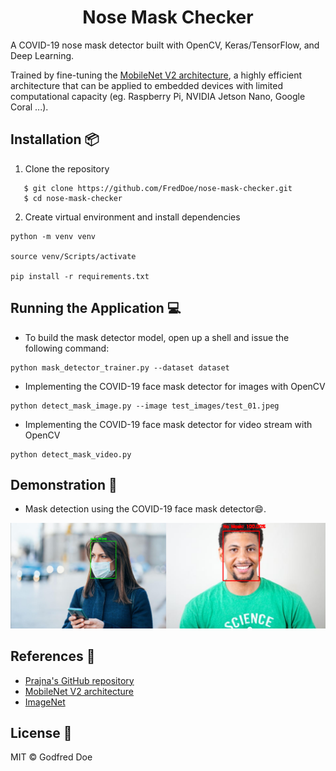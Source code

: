 <h1 align="center">
    Nose Mask Checker
</h1>

A COVID-19 nose mask detector built with OpenCV, Keras/TensorFlow, and Deep Learning.

Trained by fine-tuning the <a href="https://github.com/prajnasb/observations/tree/master/mask_classifier/Data_Generator">MobileNet V2 architecture</a>, a highly efficient architecture that can be applied to embedded devices with limited computational capacity (eg. Raspberry Pi, NVIDIA Jetson Nano, Google Coral ...).

## Installation :package:

1. Clone the repository

```
   $ git clone https://github.com/FredDoe/nose-mask-checker.git
   $ cd nose-mask-checker
```

2. Create virtual environment and install dependencies

```
python -m venv venv

source venv/Scripts/activate

pip install -r requirements.txt

```

## Running the Application :computer:

- To build the mask detector model, open up a shell and issue the following command:

```
python mask_detector_trainer.py --dataset dataset
```

- Implementing the COVID-19 face mask detector for images with OpenCV

```
python detect_mask_image.py --image test_images/test_01.jpeg
```

- Implementing the COVID-19 face mask detector for video stream with OpenCV

```
python detect_mask_video.py
```

## Demonstration :movie_camera:

- Mask detection using the COVID-19 face mask detector:smile:.

![](demo.png)

## References :book:

- <a href="https://github.com/prajnasb/observations">Prajna's GitHub repository</a>
- <a href="https://arxiv.org/abs/1801.04381">MobileNet V2 architecture</a>
- <a href="http://www.image-net.org/">ImageNet</a>

## License :key:

MIT &copy; Godfred Doe
